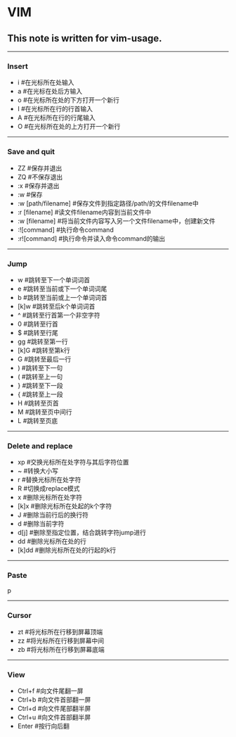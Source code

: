 # VIM
## This note is written for vim-usage.

---
### Insert
* i	#在光标所在处输入
* a	#在光标在处后方输入
* o	#在光标所在处的下方打开一个新行
* I	#在光标所在行的行首输入
* A	#在光标所在行的行尾输入
* O	#在光标所在处的上方打开一个新行

---
### Save and quit
* ZZ			#保存并退出
* ZQ			#不保存退出
* :x			#保存并退出
* :w			#保存
* :w [path/filename]	#保存文件到指定路径/path/的文件filename中
* :r [filename]		#读文件filename内容到当前文件中
* :w [filename]		#将当前文件内容写入另一个文件filename中，创建新文件
* :![command]		#执行命令command
* :r![command]		#执行命令并读入命令command的输出

---
### Jump
* w	#跳转至下一个单词词首
* e	#跳转至当前或下一个单词词尾
* b	#跳转至当前或上一个单词词首
* [k]w	#跳转至后k个单词词首
* ^	#跳转至行首第一个非空字符
* 0	#跳转至行首
* $	#跳转至行尾
* gg	#跳转至第一行
* [k]G	#跳转至第k行
* G	#跳转至最后一行
* )	#跳转至下一句
* (	#跳转至上一句
* }	#跳转至下一段
* {	#跳转至上一段
* H	#跳转至页首
* M	#跳转至页中间行
* L	#跳转至页底

---
### Delete and replace
* xp	#交换光标所在处字符与其后字符位置
* ~	#转换大小写
* r	#替换光标所在处字符
* R	#切换成replace模式
* x	#删除光标所在处字符
* [k]x	#删除光标所在处起的k个字符
* J	#删除当前行后的换行符
* d	#删除当前字符
* d[j]	#删除至指定位置，结合跳转字符jump进行
* dd	#删除光标所在处的行
* [k]dd	#删除光标所在处的行起的k行

---
### Paste
p

---
### Cursor
* zt	#将光标所在行移到屏幕顶端
* zz	#将光标所在行移到屏幕中间
* zb	#将光标所在行移到屏幕底端

---
### View
* Ctrl+f	#向文件尾翻一屏
* Ctrl+b	#向文件首部翻一屏
* Ctrl+d	#向文件尾部翻半屏
* Ctrl+u	#向文件首部翻半屏
* Enter		#按行向后翻

